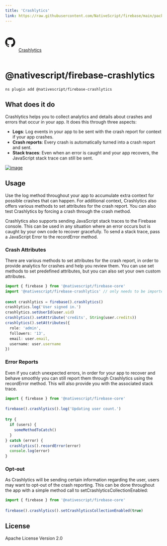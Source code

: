 ```yaml
---
title: 'Crashlytics'
link: https://raw.githubusercontent.com/NativeScript/firebase/main/packages/firebase-crashlytics/README.md
---
```


<div style="width: 100%; padding: 1.2em 0em">
	<img alt="github logo" src="../assets/images/github/GitHub-Mark-32px.png" style="display: inline; margin: 1em 0.5em 1em 0em">
	<a href="https://github.com/NativeScript/firebase/tree/main/packages/firebase-crashlytics" target="_blank" noopener>Crashlytics</a>
</div>

# @nativescript/firebase-crashlytics

```cli
ns plugin add @nativescript/firebase-crashlytics
```

## What does it do

Crashlytics helps you to collect analytics and details about crashes and errors that occur in your app. It does this through three aspects:

- **Logs**: Log events in your app to be sent with the crash report for context if your app crashes.
- **Crash reports**: Every crash is automatically turned into a crash report and sent.
- **Stack traces**: Even when an error is caught and your app recovers, the JavaScript stack trace can still be sent.

[![image](https://img.youtube.com/vi/k_mdNRZzd30/hqdefault.jpg)](https://www.youtube.com/watch?v=k_mdNRZzd30)

## Usage

Use the log method throughout your app to accumulate extra context for possible crashes that can happen. For additional context, Crashlytics also offers various methods to set attributes for the crash report. You can also test Crashlytics by forcing a crash through the crash method.

Crashlytics also supports sending JavaScript stack traces to the Firebase console. This can be used in any situation where an error occurs but is caught by your own code to recover gracefully. To send a stack trace, pass a JavaScript Error to the recordError method.

### Crash Attributes

There are various methods to set attributes for the crash report, in order to provide analytics for crashes and help you review them. You can use set methods to set predefined attributes, but you can also set your own custom attributes.

```ts
import { firebase } from '@nativescript/firebase-core'
import '@nativescript/firebase-crashlytics' // only needs to be imported 1x

const crashlytics = firebase().crashlytics()
crashlytics.log('User signed in.')
crashlytics.setUserId(user.uid)
crashlytics().setAttribute('credits', String(user.credits))
crashlytics().setAttributes({
  role: 'admin',
  followers: '13',
  email: user.email,
  username: user.username
})
```

### Error Reports

Even if you catch unexpected errors, in order for your app to recover and behave smoothly you can still report them through Crashlytics using the recordError method. This will also provide you with the associated stack trace.

```ts
import { firebase } from '@nativescript/firebase-core'

firebase().crashlytics().log('Updating user count.')

try {
  if (users) {
    someMethodToCatch()
  }
} catch (error) {
  crashlytics().recordError(error)
  console.log(error)
}
```

### Opt-out

As Crashlytics will be sending certain information regarding the user, users may want to opt-out of the crash reporting. This can be done throughout the app with a simple method call to setCrashlyticsCollectionEnabled:

```ts
import { firebase } from '@nativescript/firebase-core'

firebase().crashlytics().setCrashlyticsCollectionEnabled(true)
```

## License

Apache License Version 2.0
